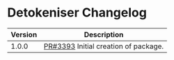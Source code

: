 # Detokeniser Changelog

| Version | Description |
|---------|-------------|
| 1.0.0   | [PR#3393](https://github.com/BBC-News/psammead/pull/3393) Initial creation of package. |
